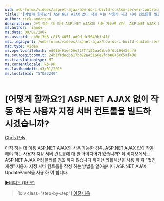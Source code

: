 ```yaml
---
uid: web-forms/videos/aspnet-ajax/how-do-i-build-custom-server-controls-that-work-with-or-without-aspnet-ajax
title: '[어떻게 할까요?] ASP.NET AJAX 없이 작동 하는 사용자 지정 서버 컨트롤을 빌드하 시겠습니까? | Microsoft 문서'
author: rick-anderson
description: 아직 하는 데 이용 ASP.NET AJAX의 사용 가능한 경우, ASP.NET AJAX 없이 작동 해야 하는 사용자 지정 서버 컨트롤에 대 한 아이디어를 해야 하는 중...
ms.author: riande
ms.date: 09/01/2007
ms.assetid: db9e13d3-c8f5-4051-ad9d-dc5649b1c41f
msc.legacyurl: /web-forms/videos/aspnet-ajax/how-do-i-build-custom-server-controls-that-work-with-or-without-aspnet-ajax
msc.type: video
ms.openlocfilehash: ed086491e459e2277f155aa6abe6f0b2904344f9
ms.sourcegitcommit: 24b1f6decbb17bb22a45166e5fdb0845c65af498
ms.translationtype: MT
ms.contentlocale: ko-KR
ms.lasthandoff: 03/01/2019
ms.locfileid: "57032240"
---
```

<a name="how-do-i-build-custom-server-controls-that-work-with-or-without-aspnet-ajax"></a>[어떻게 할까요?] ASP.NET AJAX 없이 작동 하는 사용자 지정 서버 컨트롤을 빌드하 시겠습니까?
====================
[Chris Pels](https://twitter.com/chrispels)

아직 하는 데 이용 ASP.NET AJAX의 사용 가능한 경우, ASP.NET AJAX 없이 작동 해야 하는 사용자 지정 서버 컨트롤에 대 한 아이디어가 있습니까? 이 비디오에서는 ASP.NET AJAX 어셈블리를 참조 하지 않습니다 하지만 리플렉션을 사용 하 여 "멋진 재생" 사용자 지정 서버 컨트롤을 작성 하는 방법을 알아봅니다 ASP.NET AJAX UpdatePanel을 사용 하 여 합니다.

[&#9654;비디오 (19 분)](https://channel9.msdn.com/Blogs/ASP-NET-Site-Videos/how-do-i-build-custom-server-controls-that-work-with-or-without-aspnet-ajax)

> [!div class="step-by-step"]
> [이전](how-do-i-create-an-aspnet-ajax-extender-from-scratch.md)
> [다음](how-do-i-associate-ajax-client-behavior-with-an-aspnet-server-control.md)
